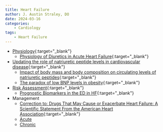 ```yaml
---
title: Heart Failure
author: J. Austin Straley, DO
date: 2024-03-16
categories:
    - Cardiology
tags:
    - Heart Failure
---
```

- [Physiology](https://derangedphysiology.com/main/cicm-primary-exam/required-reading/cardiovascular-system){:target="_blank"}
    - [Physiology of Diuretics in Acute Heart Failure](https://pubmed.ncbi.nlm.nih.gov/32164892/){:target="_blank"}
- [Updating the role of natriuretic peptide levels in cardiovascular disease](https://pubmed.ncbi.nlm.nih.gov/22104459/){:target="_blank"}
    - [Impact of body mass and body composition on circulating levels of natriuretic peptides](https://pubmed.ncbi.nlm.nih.gov/16203929/){:target="_blank"}
    - [The paradox of low BNP levels in obesity](https://pubmed.ncbi.nlm.nih.gov/21523383/){:target="_blank"}
- [Risk Assessment](https://pubmed.ncbi.nlm.nih.gov/31526538/){:target="_blank"}
    - [Prognostic Biomarkers in the ED in HF](https://thoracickey.com/diagnostic-and-prognostic-biomarkers-in-emergency-department-heart-failure/){:target="_blank"}
- Management
    - [Correction to: Drugs That May Cause or Exacerbate Heart Failure: A Scientific Statement From the American Heart Association](https://doi.org/10.1161/CIR.0000000000000449){:target="_blank"}
    - [Acute][1]
    - [Chronic][2]

[1]: /docs/im-guide/cards/heart-failure/acute-hf/index.md
[2]: /docs/im-guide/cards/heart-failure/chronic-hf.md
